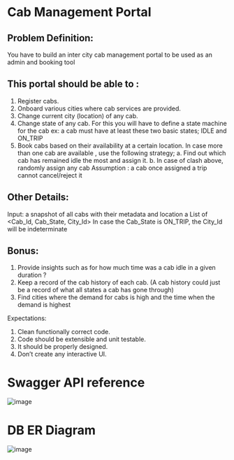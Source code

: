 
# Cab Management Portal 

## Problem Definition​:  
You have to build an inter city cab management portal to be used as an admin and booking tool 

 

## This portal should be able to : 
1. Register cabs. 
2. Onboard various cities where cab services are provided. 
3. Change current city (location) of any cab. 
4. Change state of any cab. For this you will have to define a state machine for the cab ex: 
a cab must have at least these two basic states; IDLE and ON_TRIP 
5. Book cabs based on their availability at a certain location. In case more than one cab are 
available , use the following strategy; 
a. Find out which cab has remained idle the most and assign it. 
b. In case of clash above, randomly assign any cab 
Assumption : a cab once assigned a trip cannot cancel/reject it 
 

## Other Details​: 
Input: a snapshot of all cabs with their metadata and location 
a List of <Cab_Id, Cab_State, City_Id> 
In case the Cab_State is ON_TRIP, the City_Id will be indeterminate 

 
## Bonus​: 
1. Provide insights such as for how much time was a cab idle in a given duration ? 
2. Keep a record of the cab history of each cab. (A cab history could just be a record of 
what all states a cab has gone through) 
3. Find cities where the demand for cabs is high and the time when the demand is highest 

 

 

Expectations​:  
1. Clean functionally correct code. 
2. Code should be extensible and unit testable. 
3. It should be properly designed. 
4. Don’t create any interactive UI. 



# Swagger API reference
![image](https://user-images.githubusercontent.com/41470880/163784449-311de667-3587-44c6-8c87-d068d2e58be4.png)



# DB ER Diagram

![image](https://user-images.githubusercontent.com/41470880/163774477-ccf84e2e-1f65-4856-931d-7a951f6d2722.png)

